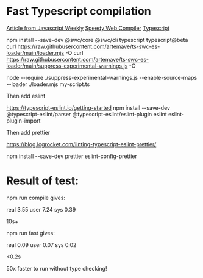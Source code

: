 # Fast Typescript compilation

[Article from Javascript Weekly](https://featurist.co.uk/blog/running-typescript-in-node-with-near-zero-compilation-cost/)
[Speedy Web Compiler](https://swc.rs)
[Typescript](https://www.typescriptlang.org)

npm install --save-dev @swc/core @swc/cli typescript typescript@beta
curl https://raw.githubusercontent.com/artemave/ts-swc-es-loader/main/loader.mjs -O
curl https://raw.githubusercontent.com/artemave/ts-swc-es-loader/main/suppress-experimental-warnings.js -O

node --require ./suppress-experimental-warnings.js --enable-source-maps --loader ./loader.mjs my-script.ts

Then add eslint

https://typescript-eslint.io/getting-started
npm install --save-dev @typescript-eslint/parser @typescript-eslint/eslint-plugin eslint eslint-plugin-import


Then add prettier

https://blog.logrocket.com/linting-typescript-eslint-prettier/

npm install --save-dev prettier eslint-config-prettier

# Result of test:


npm run compile gives:

real 3.55
user 7.24
sys 0.39

10s+

npm run fast gives:

real 0.09
user 0.07
sys 0.02

<0.2s

50x faster to run without type checking!
